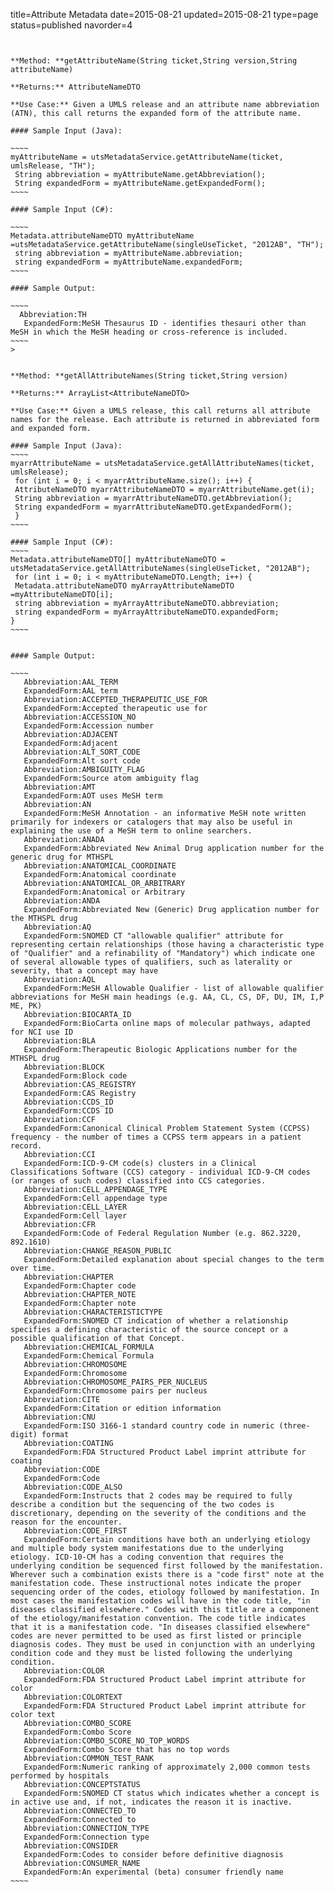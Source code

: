 title=Attribute Metadata
date=2015-08-21
updated=2015-08-21
type=page
status=published
navorder=4
~~~~~~


**Method: **getAttributeName(String ticket,String version,String attributeName)

**Returns:** AttributeNameDTO

**Use Case:** Given a UMLS release and an attribute name abbreviation (ATN), this call returns the expanded form of the attribute name.

#### Sample Input (Java):

~~~~
myAttributeName = utsMetadataService.getAttributeName(ticket, umlsRelease, "TH");
 String abbreviation = myAttributeName.getAbbreviation();
 String expandedForm = myAttributeName.getExpandedForm();
~~~~

#### Sample Input (C#):

~~~~
Metadata.attributeNameDTO myAttributeName =utsMetadataService.getAttributeName(singleUseTicket, "2012AB", "TH");
 string abbreviation = myAttributeName.abbreviation;
 string expandedForm = myAttributeName.expandedForm;
~~~~

#### Sample Output:

~~~~
  Abbreviation:TH
   ExpandedForm:MeSH Thesaurus ID - identifies thesauri other than MeSH in which the MeSH heading or cross-reference is included.
~~~~
>


**Method: **getAllAttributeNames(String ticket,String version)

**Returns:** ArrayList<AttributeNameDTO>

**Use Case:** Given a UMLS release, this call returns all attribute names for the release. Each attribute is returned in abbreviated form and expanded form.

#### Sample Input (Java):
~~~~
myarrAttributeName = utsMetadataService.getAllAttributeNames(ticket, umlsRelease);
 for (int i = 0; i < myarrAttributeName.size(); i++) {
 AttributeNameDTO myarrAttributeNameDTO = myarrAttributeName.get(i);
 String abbreviation = myarrAttributeNameDTO.getAbbreviation();
 String expandedForm = myarrAttributeNameDTO.getExpandedForm();
 }
~~~~

#### Sample Input (C#):
~~~~
Metadata.attributeNameDTO[] myAttributeNameDTO = utsMetadataService.getAllAttributeNames(singleUseTicket, "2012AB");
 for (int i = 0; i < myAttributeNameDTO.Length; i++) {
 Metadata.attributeNameDTO myArrayAttributeNameDTO =myAttributeNameDTO[i];
 string abbreviation = myArrayAttributeNameDTO.abbreviation;
 string expandedForm = myArrayAttributeNameDTO.expandedForm;
}
~~~~


#### Sample Output:

~~~~
   Abbreviation:AAL_TERM
   ExpandedForm:AAL term
   Abbreviation:ACCEPTED_THERAPEUTIC_USE_FOR
   ExpandedForm:Accepted therapeutic use for
   Abbreviation:ACCESSION_NO
   ExpandedForm:Accession number
   Abbreviation:ADJACENT
   ExpandedForm:Adjacent
   Abbreviation:ALT_SORT_CODE
   ExpandedForm:Alt sort code
   Abbreviation:AMBIGUITY_FLAG
   ExpandedForm:Source atom ambiguity flag
   Abbreviation:AMT
   ExpandedForm:AOT uses MeSH term
   Abbreviation:AN
   ExpandedForm:MeSH Annotation - an informative MeSH note written primarily for indexers or catalogers that may also be useful in explaining the use of a MeSH term to online searchers.
   Abbreviation:ANADA
   ExpandedForm:Abbreviated New Animal Drug application number for the generic drug for MTHSPL
   Abbreviation:ANATOMICAL_COORDINATE
   ExpandedForm:Anatomical coordinate
   Abbreviation:ANATOMICAL_OR_ARBITRARY
   ExpandedForm:Anatomical or Arbitrary
   Abbreviation:ANDA
   ExpandedForm:Abbreviated New (Generic) Drug application number for the MTHSPL drug
   Abbreviation:AQ
   ExpandedForm:SNOMED CT "allowable qualifier" attribute for representing certain relationships (those having a characteristic type of "Qualifier" and a refinability of "Mandatory") which indicate one of several allowable types of qualifiers, such as laterality or severity, that a concept may have
   Abbreviation:AQL
   ExpandedForm:MeSH Allowable Qualifier - list of allowable qualifier abbreviations for MeSH main headings (e.g. AA, CL, CS, DF, DU, IM, I,P ME, PK)
   Abbreviation:BIOCARTA_ID
   ExpandedForm:BioCarta online maps of molecular pathways, adapted for NCI use ID
   Abbreviation:BLA
   ExpandedForm:Therapeutic Biologic Applications number for the MTHSPL drug
   Abbreviation:BLOCK
   ExpandedForm:Block code
   Abbreviation:CAS_REGISTRY
   ExpandedForm:CAS Registry
   Abbreviation:CCDS_ID
   ExpandedForm:CCDS ID
   Abbreviation:CCF
   ExpandedForm:Canonical Clinical Problem Statement System (CCPSS) frequency - the number of times a CCPSS term appears in a patient record.
   Abbreviation:CCI
   ExpandedForm:ICD-9-CM code(s) clusters in a Clinical Classifications Software (CCS) category - individual ICD-9-CM codes (or ranges of such codes) classified into CCS categories.
   Abbreviation:CELL_APPENDAGE_TYPE
   ExpandedForm:Cell appendage type
   Abbreviation:CELL_LAYER
   ExpandedForm:Cell layer
   Abbreviation:CFR
   ExpandedForm:Code of Federal Regulation Number (e.g. 862.3220, 892.1610)
   Abbreviation:CHANGE_REASON_PUBLIC
   ExpandedForm:Detailed explanation about special changes to the term over time.
   Abbreviation:CHAPTER
   ExpandedForm:Chapter code
   Abbreviation:CHAPTER_NOTE
   ExpandedForm:Chapter note
   Abbreviation:CHARACTERISTICTYPE
   ExpandedForm:SNOMED CT indication of whether a relationship specifies a defining characteristic of the source concept or a possible qualification of that Concept.
   Abbreviation:CHEMICAL_FORMULA
   ExpandedForm:Chemical Formula
   Abbreviation:CHROMOSOME
   ExpandedForm:Chromosome
   Abbreviation:CHROMOSOME_PAIRS_PER_NUCLEUS
   ExpandedForm:Chromosome pairs per nucleus
   Abbreviation:CITE
   ExpandedForm:Citation or edition information
   Abbreviation:CNU
   ExpandedForm:ISO 3166-1 standard country code in numeric (three-digit) format
   Abbreviation:COATING
   ExpandedForm:FDA Structured Product Label imprint attribute for coating
   Abbreviation:CODE
   ExpandedForm:Code
   Abbreviation:CODE_ALSO
   ExpandedForm:Instructs that 2 codes may be required to fully describe a condition but the sequencing of the two codes is discretionary, depending on the severity of the conditions and the reason for the encounter.
   Abbreviation:CODE_FIRST
   ExpandedForm:Certain conditions have both an underlying etiology and multiple body system manifestations due to the underlying etiology. ICD-10-CM has a coding convention that requires the underlying condition be sequenced first followed by the manifestation. Wherever such a combination exists there is a "code first" note at the manifestation code. These instructional notes indicate the proper sequencing order of the codes, etiology followed by manifestation. In most cases the manifestation codes will have in the code title, "in diseases classified elsewhere." Codes with this title are a component of the etiology/manifestation convention. The code title indicates that it is a manifestation code. "In diseases classified elsewhere" codes are never permitted to be used as first listed or principle diagnosis codes. They must be used in conjunction with an underlying condition code and they must be listed following the underlying condition.
   Abbreviation:COLOR
   ExpandedForm:FDA Structured Product Label imprint attribute for color
   Abbreviation:COLORTEXT
   ExpandedForm:FDA Structured Product Label imprint attribute for color text
   Abbreviation:COMBO_SCORE
   ExpandedForm:Combo Score
   Abbreviation:COMBO_SCORE_NO_TOP_WORDS
   ExpandedForm:Combo Score that has no top words
   Abbreviation:COMMON_TEST_RANK
   ExpandedForm:Numeric ranking of approximately 2,000 common tests performed by hospitals
   Abbreviation:CONCEPTSTATUS
   ExpandedForm:SNOMED CT status which indicates whether a concept is in active use and, if not, indicates the reason it is inactive.
   Abbreviation:CONNECTED_TO
   ExpandedForm:Connected to
   Abbreviation:CONNECTION_TYPE
   ExpandedForm:Connection type
   Abbreviation:CONSIDER
   ExpandedForm:Codes to consider before definitive diagnosis
   Abbreviation:CONSUMER_NAME
   ExpandedForm:An experimental (beta) consumer friendly name
~~~~